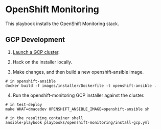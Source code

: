# OpenShift Monitoring

This playbook installs the OpenShift Monitoring stack.

## GCP Development

1. [Launch a GCP cluster](https://github.com/openshift/release/tree/master/cluster/test-deploy).

2. Hack on the installer locally.

3. Make changes, and then build a new openshift-ansible image.

```shell
# in openshift-ansible
docker build -f images/installer/Dockerfile -t openshift-ansible .
```

4. Run the openshift-monitoring GCP installer against the cluster.

```shell
# in test-deploy
make WHAT=dmacedev OPENSHIFT_ANSIBLE_IMAGE=openshift-ansible sh

# in the resulting container shell
ansible-playbook playbooks/openshift-monitoring/install-gcp.yml
```
